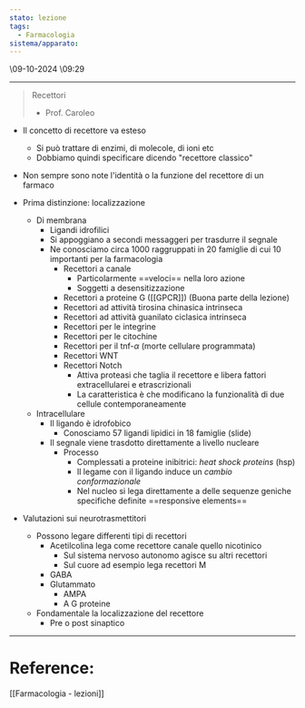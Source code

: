 ```yaml
---
stato: lezione
tags:
  - Farmacologia
sistema/apparato:
---
```

\09-10-2024 \09:29

--- 

> Recettori
> - Prof. Caroleo


- Il concetto di recettore va esteso
	- Si può trattare di enzimi, di molecole, di ioni etc
	- Dobbiamo quindi specificare dicendo "recettore classico"
- Non sempre sono note l'identità o la funzione del recettore di un farmaco

- Prima distinzione: localizzazione
	- Di membrana
		- Ligandi idrofilici 
		- Si appoggiano a secondi messaggeri per trasdurre il segnale
		- Ne conosciamo circa 1000 raggruppati in 20 famiglie di cui 10 importanti per la farmacologia
			- Recettori a canale
				- Particolarmente ==veloci== nella loro azione
				- Soggetti a desensitizzazione
			- Recettori a proteine G ([[GPCR]]) (Buona parte della lezione)
			- Recettori ad attività tirosina chinasica intrinseca
			- Recettori ad attività guanilato ciclasica intrinseca
			- Recettori per le integrine
			- Recettori per le citochine
			- Recettori per il tnf-$\alpha$ (morte cellulare programmata)
			- Recettori WNT
			- Recettori Notch
				- Attiva proteasi che taglia il recettore e libera fattori extracellularei e etrascrizionali
				- La caratteristica è che modificano la funzionalità di due cellule contemporaneamente 
	- Intracellulare
		- Il ligando è idrofobico
			- Conosciamo 57 ligandi lipidici in 18 famiglie (slide)
		- Il segnale viene trasdotto direttamente a livello nucleare
			- Processo
				- Complessati a proteine inibitrici: *heat shock proteins* (hsp)
				- Il legame con il ligando induce un *cambio conformazionale*
				- Nel nucleo si lega direttamente a delle sequenze geniche specifiche definite ==responsive elements==
- Valutazioni sui neurotrasmettitori
	- Possono legare differenti tipi di recettori
		- Acetilcolina lega come recettore canale quello nicotinico
			- Sul sistema nervoso autonomo agisce su altri recettori
			- Sul cuore ad esempio lega recettori M
		- GABA
		- Glutammato
			- AMPA
			- A G proteine
	- Fondamentale la localizzazione del recettore
		- Pre o post sinaptico















--- 
# Reference:
[[Farmacologia - lezioni]]